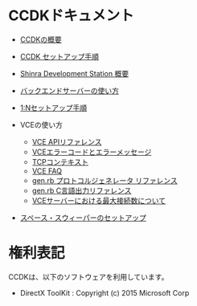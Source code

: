 CCDKドキュメント
====


* [CCDKの概要](./Overview.ja.md)
* [CCDK セットアップ手順](./Setup.ja.md)
* [Shinra Development Station 概要](../mcs/Doc/ShinraDevelopmentStation_jp.md)
* [バックエンドサーバーの使い方](./Backend_Howto.ja.md)
* [1:Nセットアップ手順](./OneN.ja.md)


* VCEの使い方
  * [VCE APIリファレンス](vce/apiref/out/vce-api-ja.md)
  * [VCEエラーコードとエラーメッセージ](vce/ecode_ja.md)
  * [TCPコンテキスト](vce/tcpcontext_ja.md)
  * [VCE FAQ](vce/faq_ja.md)
  * [gen.rb プロトコルジェネレータ リファレンス](vce/gen_ja.md)
  * [gen.rb C言語出力リファレンス](vce/gen_output_ref_ja.md)
  * [VCEサーバーにおける最大接続数について](vce/connect_ja.md)

* [スペース・スウィーパーのセットアップ](SpaceSweeper.ja.md)


権利表記
====
CCDKは、以下のソフトウェアを利用しています。

- DirectX ToolKit : Copyright (c) 2015 Microsoft Corp





